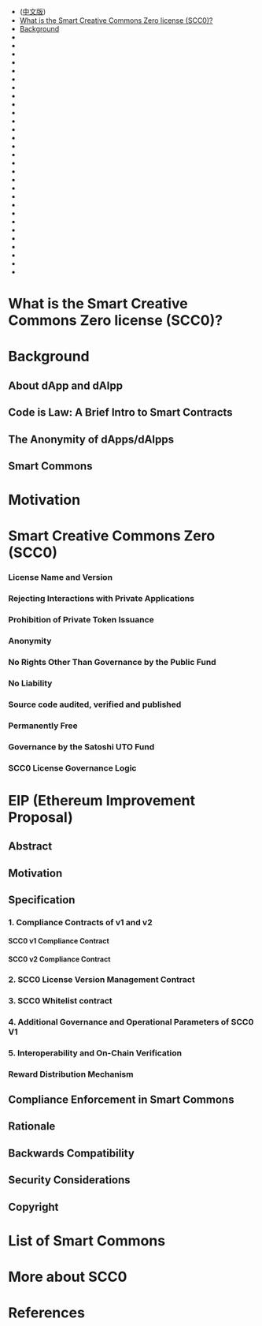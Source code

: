 - ([中文版](https://github.com/DAism2019/SCC0/blob/main/README-CN.md))
- <a href="https://github.com/DAism2019/SCC0#what-is-the-smart-creative-commons-zero-license-scc0">What is the Smart Creative Commons Zero license (SCC0)?</a>
- <a href="https://github.com/DAism2019/SCC0#background">Background</a>
- <a href=""></a>
- <a href=""></a>
- <a href=""></a>
- <a href=""></a>
- <a href=""></a>
- <a href=""></a>
- <a href=""></a>
- <a href=""></a>
- <a href=""></a>
- <a href=""></a>
- <a href=""></a>
- <a href=""></a>
- <a href=""></a>
- <a href=""></a>
- <a href=""></a>
- <a href=""></a>
- <a href=""></a>
- <a href=""></a>
- <a href=""></a>
- <a href=""></a>
- <a href=""></a>
- <a href=""></a>
- <a href=""></a>
- <a href=""></a>
- <a href=""></a>
- <a href=""></a>
- <a href=""></a>
- <a href=""></a>
- <a href=""></a>

# What is the Smart Creative Commons Zero license (SCC0)?

# Background
## About dApp and dAIpp


##  Code is Law: A Brief Intro to Smart Contracts</a>


## The Anonymity of dApps/dAIpps


## Smart Commons


# Motivation


# Smart Creative Commons Zero (SCC0)

### **License Name and Version**  


### **Rejecting Interactions with Private Applications**  

### **Prohibition of Private Token Issuance**  

### **Anonymity**  

### **No Rights Other Than Governance by the Public Fund**  

### **No Liability**  

### **Source code audited, verified and published**  

### **Permanently Free**  

### **Governance by the Satoshi UTO Fund**  

### SCC0 License Governance Logic


# EIP (Ethereum Improvement Proposal)

## Abstract

## Motivation

## Specification

### 1. Compliance Contracts of v1 and v2

#### SCC0 v1 Compliance Contract

#### SCC0 v2 Compliance Contract


### 2. SCC0 License Version Management Contract


### 3. SCC0 Whitelist contract


### 4. Additional Governance and Operational Parameters of SCC0 V1


### 5. Interoperability and On-Chain Verification


### Reward Distribution Mechanism

## Compliance Enforcement in Smart Commons


## Rationale


## Backwards Compatibility



## Security Considerations


## Copyright



# List of Smart Commons

# More about SCC0

# References
